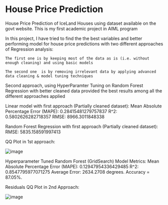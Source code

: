 # House Price Prediction
House Price Prediction of IceLand Houses using dataset available on the govt website. This is my first academic project in AIML program

In this project, I have tried to find the the best variables and better performing model for house price predictions with two different approaches of  Regression analysis:

    The first one is by keeping most of the data as is (i.e. without enough cleaning) and using basic models

    The second one  is by removing irrelevant data by applying advanced data cleaning & model tuning techniques


Second approach, using HyperParamter Tuning on Random Forest Regression with better cleaned data provided the best results among all the different approaches applied

Linear model with first approach (Partially cleaned dataset):
  Mean Absolute Percentage Error (MAPE): 0.28415481279757837
  R^2: 0.5802626282718357
  RMSE:  8966.3011848338
  
Random Forest Regression with first approach (Partially cleaned dataset):
  RMSE: 5835.158591997413
  
QQ Plot in 1st approach:

![image](https://user-images.githubusercontent.com/113072173/226500551-41a5df10-28a6-453a-bf36-8150a2c84764.png)


  
Hyperparameter Tuned Random Forest (GridSearch) Model Metrics:
  Mean Absolute Percentage Error (MAPE): 0.12947954336429485
  R^2: 0.8547795977071275
  Average Error: 2634.2708 degrees.
  Accuracy = 87.05%.
  
Residuals QQ Plot in 2nd Approach:

![image](https://user-images.githubusercontent.com/113072173/226500478-a6f56cbf-6dcc-4ee0-a143-d37a00f6cdb1.png)




